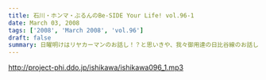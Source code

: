 ```yaml
---
title: 石川・ホンマ・ぶるんのBe-SIDE Your Life! vol.96-1
date: March 03, 2008
tags: ['2008', 'March 2008', 'vol.96']
draft: false
summary: 日曜明けはリヤカーマンのお話し！？と思いきや、我々御用達の日比谷線のお話しから。いつも、たくさんのメールありがとうございます。それを電車内で・・・NAMAE
---
```


http://project-phi.ddo.jp/ishikawa/ishikawa096_1.mp3

